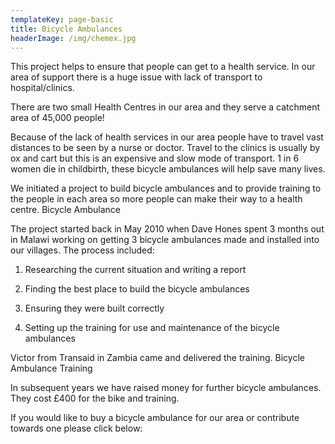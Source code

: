 ```yaml
---
templateKey: page-basic
title: Bicycle Ambulances
headerImage: /img/chemex.jpg
---
```


This project helps to ensure that people can get to a health service. In our area of support there is a huge issue with lack of transport to hospital/clinics.

There are two small Health Centres in our area and they serve a catchment area of 45,000 people!

Because of the lack of health services in our area people have to travel vast distances to be seen by a nurse or doctor. Travel to the clinics is usually by ox and cart but this is an expensive and slow mode of transport. 1 in 6 women die in childbirth, these bicycle ambulances will help save many lives.

We initiated a project to build bicycle ambulances and to provide training to the people in each area so more people can make their way to a health centre.
Bicycle Ambulance

The project started back in May 2010 when Dave Hones spent 3 months out in Malawi working on getting 3 bicycle ambulances made and installed into our villages. The process included:

1. Researching the current situation and writing a report

2. Finding the best place to build the bicycle ambulances

3. Ensuring they were built correctly

4. Setting up the training for use and maintenance of the bicycle ambulances

Victor from Transaid in Zambia came and delivered the training.
Bicycle Ambulance Training

In subsequent years we have raised money for further bicycle ambulances. They cost £400 for the bike and training.

If you would like to buy a bicycle ambulance for our area or contribute towards one please click below:
